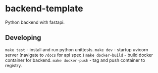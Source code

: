 # backend-template

Python backend with fastapi.

## Developing

`make test` - install and run python unittests.
`make dev` - startup uvicorn server (navigate to `/docs` for api spec.)
`make docker-build` - build docker container for backend.
`make docker-push` - tag and push container to registry.
